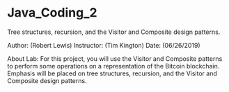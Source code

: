 # Java_Coding_2
Tree structures, recursion, and the Visitor and Composite design patterns. 

Author: (Robert Lewis) Instructor: (Tim Kington) Date: (06/26/2019)

About Lab: For this project, you will use the Visitor and Composite patterns 
      to perform some operations on a representation of the Bitcoin blockchain. 
      Emphasis will be placed on tree structures, recursion, and the Visitor and Composite design patterns. 
